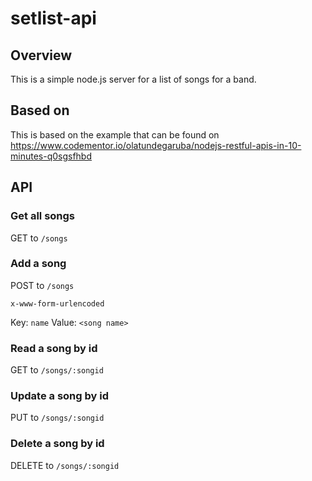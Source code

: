 # setlist-api

## Overview

This is a simple node.js server for a list of songs for a band.

## Based on

This is based on the example that can be found on https://www.codementor.io/olatundegaruba/nodejs-restful-apis-in-10-minutes-q0sgsfhbd

## API 

### Get all songs
GET to `/songs`

### Add a song
POST to `/songs`

`x-www-form-urlencoded`

Key: `name`  Value: `<song name>`

### Read a song by id
GET to `/songs/:songid`

### Update a song by id
PUT to `/songs/:songid`

### Delete a song by id
DELETE to `/songs/:songid`
